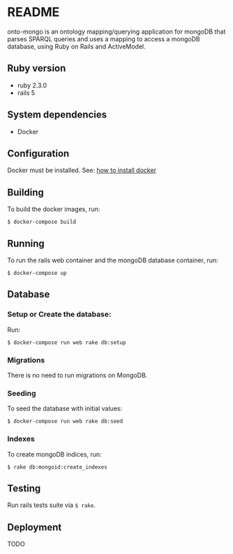 # README

onto-mongo is an ontology mapping/querying application for mongoDB that parses SPARQL queries and uses a mapping to access a mongoDB database, using Ruby on Rails and ActiveModel.

## Ruby version

- ruby 2.3.0
- rails 5

## System dependencies

- Docker

## Configuration

Docker must be installed. See: [how to install docker](https://docs.docker.com/engine/installation/)

## Building

To build the docker images, run:
```
$ docker-compose build
```

## Running

To run the rails web container and the mongoDB database container, run:
```
$ docker-compose up
```

## Database

### Setup or Create the database:

Run:
```
$ docker-compose run web rake db:setup
```

### Migrations

There is no need to run migrations on MongoDB.

### Seeding

To seed the database with initial values:
```
$ docker-compose run web rake db:seed
```

### Indexes
To create mongoDB indices, run:

```
$ rake db:mongoid:create_indexes
```

## Testing

Run rails tests suite via `$ rake`.

## Deployment

TODO
